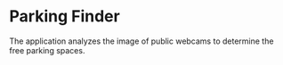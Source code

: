 # Parking Finder
The application analyzes the image of public webcams to determine the free parking spaces.